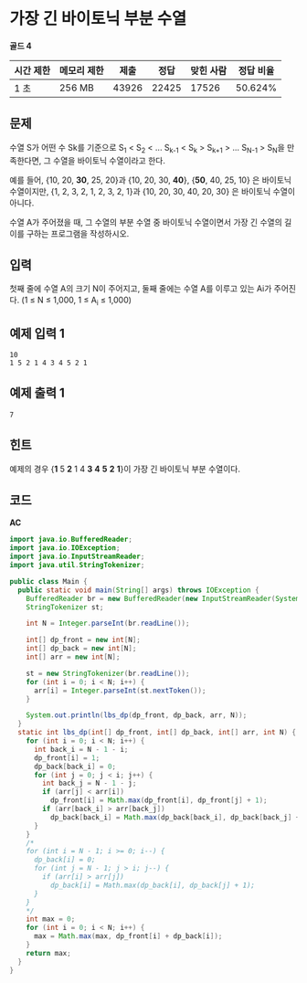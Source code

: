 # 가장 긴 바이토닉 부분 수열

**골드 4**

|시간 제한	|메모리 제한	|제출	|정답	|맞힌 사람|	정답 비율|
|---|---|---|---|---|---|
|1 초	|256 MB|	43926	|22425|	17526|	50.624%|

## 문제 

수열 S가 어떤 수 Sk를 기준으로 S<sub>1</sub> < S<sub>2</sub> < ... S<sub>k-1</sub> < S<sub>k</sub> > S<sub>k+1</sub> > ... S<sub>N-1</sub> > S<sub>N</sub>을 만족한다면, 그 수열을 바이토닉 수열이라고 한다.

예를 들어, {10, 20, **30**, 25, 20}과 {10, 20, 30, **40**}, {**50**, 40, 25, 10} 은 바이토닉 수열이지만,  {1, 2, 3, 2, 1, 2, 3, 2, 1}과 {10, 20, 30, 40, 20, 30} 은 바이토닉 수열이 아니다.

수열 A가 주어졌을 때, 그 수열의 부분 수열 중 바이토닉 수열이면서 가장 긴 수열의 길이를 구하는 프로그램을 작성하시오.

## 입력 

첫째 줄에 수열 A의 크기 N이 주어지고, 둘째 줄에는 수열 A를 이루고 있는 Ai가 주어진다. (1 ≤ N ≤ 1,000, 1 ≤ A<sub>i</sub> ≤ 1,000)

## 예제 입력 1

```
10
1 5 2 1 4 3 4 5 2 1
```

## 예제 출력 1

```
7
```

## 힌트

예제의 경우 {**1** 5 **2** 1 4 **3** **4** **5** **2** **1**}이 가장 긴 바이토닉 부분 수열이다.

## 코드

**AC**

```java
import java.io.BufferedReader;
import java.io.IOException;
import java.io.InputStreamReader;
import java.util.StringTokenizer;

public class Main {
  public static void main(String[] args) throws IOException {
    BufferedReader br = new BufferedReader(new InputStreamReader(System.in));
    StringTokenizer st;

    int N = Integer.parseInt(br.readLine());

    int[] dp_front = new int[N];
    int[] dp_back = new int[N];
    int[] arr = new int[N];

    st = new StringTokenizer(br.readLine());
    for (int i = 0; i < N; i++) {
      arr[i] = Integer.parseInt(st.nextToken());
    }

    System.out.println(lbs_dp(dp_front, dp_back, arr, N));
  }
  static int lbs_dp(int[] dp_front, int[] dp_back, int[] arr, int N) {
    for (int i = 0; i < N; i++) {
      int back_i = N - 1 - i;
      dp_front[i] = 1;
      dp_back[back_i] = 0;
      for (int j = 0; j < i; j++) {
        int back_j = N - 1 - j;
        if (arr[j] < arr[i])
          dp_front[i] = Math.max(dp_front[i], dp_front[j] + 1);
        if (arr[back_i] > arr[back_j])
          dp_back[back_i] = Math.max(dp_back[back_i], dp_back[back_j] + 1);
      }
    }
    /*
    for (int i = N - 1; i >= 0; i--) {
      dp_back[i] = 0;
      for (int j = N - 1; j > i; j--) {
        if (arr[i] > arr[j])
          dp_back[i] = Math.max(dp_back[i], dp_back[j] + 1);
      }
    }
    */
    int max = 0;
    for (int i = 0; i < N; i++) {
      max = Math.max(max, dp_front[i] + dp_back[i]);
    }
    return max;
  }
}
```